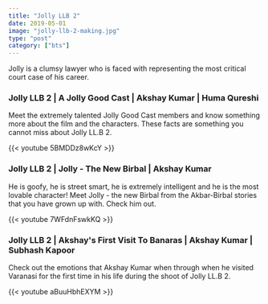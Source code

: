 ```yaml
---
title: "Jolly LLB 2"
date: 2019-05-01
image: "jolly-llb-2-making.jpg"
type: "post"
category: ["bts"]
---
```


Jolly is a clumsy lawyer who is faced with representing the most critical court case of his career.

<h3>Jolly LLB 2 | A Jolly Good Cast | Akshay Kumar | Huma Qureshi</h3>

Meet the extremely talented Jolly Good Cast members and know something more about the film and the characters. These facts are something you cannot miss about Jolly LL.B 2.

{{< youtube 5BMDDz8wKcY >}}

<h3>Jolly LLB 2 | Jolly - The New Birbal | Akshay Kumar</h3>

He is goofy, he is street smart, he is extremely intelligent and he is the most lovable character! Meet Jolly - the new Birbal from the Akbar-Birbal stories that you have grown up with. Check him out.

{{< youtube 7WFdnFswkKQ >}}

<h3>Jolly LLB 2 | Akshay's First Visit To Banaras | Akshay Kumar | Subhash Kapoor</h3>

Check out the emotions that Akshay Kumar when through when he visited Varanasi for the first time in his life during the shoot of Jolly LL.B 2.

{{< youtube aBuuHbhEXYM >}}
